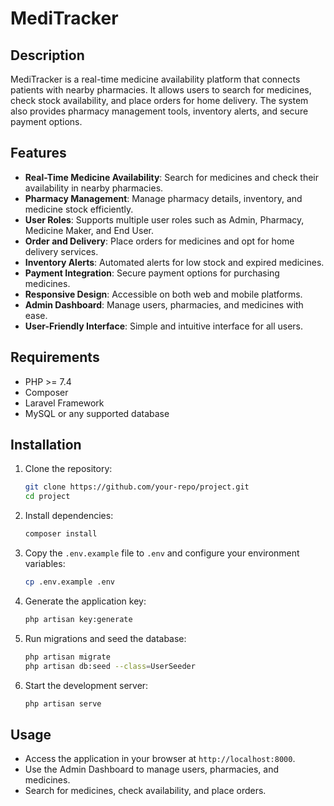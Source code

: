 # MediTracker

## Description
MediTracker is a real-time medicine availability platform that connects patients with nearby pharmacies. It allows users to search for medicines, check stock availability, and place orders for home delivery. The system also provides pharmacy management tools, inventory alerts, and secure payment options.

## Features
- **Real-Time Medicine Availability**: Search for medicines and check their availability in nearby pharmacies.
- **Pharmacy Management**: Manage pharmacy details, inventory, and medicine stock efficiently.
- **User Roles**: Supports multiple user roles such as Admin, Pharmacy, Medicine Maker, and End User.
- **Order and Delivery**: Place orders for medicines and opt for home delivery services.
- **Inventory Alerts**: Automated alerts for low stock and expired medicines.
- **Payment Integration**: Secure payment options for purchasing medicines.
- **Responsive Design**: Accessible on both web and mobile platforms.
- **Admin Dashboard**: Manage users, pharmacies, and medicines with ease.
- **User-Friendly Interface**: Simple and intuitive interface for all users.

## Requirements
- PHP >= 7.4
- Composer
- Laravel Framework
- MySQL or any supported database

## Installation

1. Clone the repository:
   ```bash
   git clone https://github.com/your-repo/project.git
   cd project
   ```

2. Install dependencies:
   ```bash
   composer install
   ```

3. Copy the `.env.example` file to `.env` and configure your environment variables:
   ```bash
   cp .env.example .env
   ```

4. Generate the application key:
   ```bash
   php artisan key:generate
   ```

5. Run migrations and seed the database:
   ```bash
   php artisan migrate
   php artisan db:seed --class=UserSeeder
   ```

6. Start the development server:
   ```bash
   php artisan serve
   ```

## Usage
- Access the application in your browser at `http://localhost:8000`.
- Use the Admin Dashboard to manage users, pharmacies, and medicines.
- Search for medicines, check availability, and place orders.

